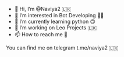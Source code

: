 - 👋 Hi, I’m @Naviya2 🇱🇰
- 👀 I’m interested in Bot Developing 🧑‍💻
- 🌱 I’m currently learning python 🙃
- 💞️ I’m working on Leo Projects 🇱🇰
- 📫 How to reach me 🤔

You can find me on telegram  t.me/naviya2 🇱🇰

<!---
Naviya2/Naviya2 is a ✨ special ✨ repository because its `README.md` (this file) appears on your GitHub profile.
You can click the Preview link to take a look at your changes.
--->
